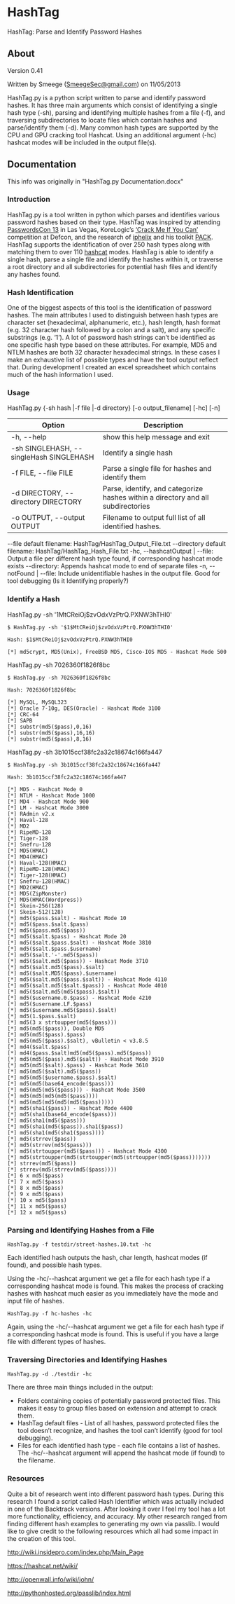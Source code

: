 # HashTag

HashTag: Parse and Identify Password Hashes

## About

Version 0.41

Written by Smeege (SmeegeSec@gmail.com) on 11/05/2013

HashTag.py is a python script written to parse and identify password hashes. It has three main arguments which consist of identifying a single hash type (-sh), parsing and identifying multiple hashes from a file (-f), and traversing subdirectories to locate files which contain hashes  and parse/identify them (-d). Many common hash types are supported by the CPU and GPU cracking tool Hashcat. Using an additional argument (-hc) hashcat modes will be included in the output file(s).

## Documentation

This info was originally in "HashTag.py Documentation.docx"

### Introduction

HashTag.py is a tool written in python which parses and identifies various password hashes based on their type.  HashTag was inspired by attending [PasswordsCon 13](http://www.youtube.com/playlist?list=PLdIqs92nsIzTphHrDlIucuMP2vatvd4UL) in Las Vegas, KoreLogic’s [‘Crack Me If You Can’](http://contest-2013.korelogic.com/) competition at Defcon, and the research of [iphelix](http://thesprawl.org/iphelix/) and his toolkit [PACK](http://thesprawl.org/projects/pack/).  HashTag supports the identification of over 250 hash types along with matching them to over 110 [hashcat](http://hashcat.net/oclhashcat-plus/) modes.  HashTag is able to identify a single hash, parse a single file and identify the hashes within it, or traverse a root directory and all subdirectories for potential hash files and identify any hashes found.

### Hash Identification

One of the biggest aspects of this tool is the identification of password hashes.  The main attributes I used to distinguish between hash types are character set (hexadecimal, alphanumeric, etc.), hash length, hash format (e.g. 32 character hash followed by a colon and a salt), and any specific substrings (e.g. ‘$1$’).  A lot of password hash strings can’t be identified as one specific hash type based on these attributes.  For example, MD5 and NTLM hashes are both 32 character hexadecimal strings.  In these cases I make an exhaustive list of possible types and have the tool output reflect that.   During development I created an excel spreadsheet which contains much of the hash information I used.

### Usage

HashTag.py {-sh hash |-f file |-d directory} [-o output_filename] [-hc] [-n]

Option | Description
--------------------------------------------|--------------------------------------------
-h, --help | show this help message and exit
-sh SINGLEHASH, --singleHash SINGLEHASH | Identify a single hash
-f FILE, --file FILE | Parse a single file for hashes and identify them
-d DIRECTORY, --directory DIRECTORY | Parse, identify, and categorize hashes within a directory and all subdirectories
-o OUTPUT, --output OUTPUT | Filename to output full list of all identified hashes.
--file default filename: HashTag/HashTag_Output_File.txt
--directory default filename: HashTag/HashTag_Hash_File.txt
-hc, --hashcatOutput | --file: Output a file per different hash type found, if corresponding hashcat mode exists
--directory: Appends hashcat mode to end of separate files
-n, --notFound | --file: Include unidentifiable hashes in the output file.  Good for tool debugging (Is it Identifying properly?)

### Identify a Hash

HashTag.py -sh '$1$MtCReiOj$zvOdxVzPtrQ.PXNW3hTHI0'

```
$ HashTag.py -sh '$1$MtCReiOj$zvOdxVzPtrQ.PXNW3hTHI0'

Hash: $1$MtCReiOj$zvOdxVzPtrQ.PXNW3hTHI0

[*] md5crypt, MD5(Unix), FreeBSD MD5, Cisco-IOS MD5 - Hashcat Mode 500
```

HashTag.py -sh 7026360f1826f8bc

```
$ HashTag.py -sh 7026360f1826f8bc

Hash: 7026360f1826f8bc

[*] MySQL, MySQL323
[*] Oracle 7-10g, DES(Oracle) - Hashcat Mode 3100
[*] CRC-64
[*] SAPB
[*] substr(md5($pass),0,16)
[*] substr(md5($pass),16,16)
[*] substr(md5($pass),8,16)
```

HashTag.py -sh 3b1015ccf38fc2a32c18674c166fa447

```
$ HashTag.py -sh 3b1015ccf38fc2a32c18674c166fa447

Hash: 3b1015ccf38fc2a32c18674c166fa447

[*] MD5 - Hashcat Mode 0
[*] NTLM - Hashcat Mode 1000
[*] MD4 - Hashcat Mode 900
[*] LM - Hashcat Mode 3000
[*] RAdmin v2.x
[*] Haval-128
[*] MD2
[*] RipeMD-128
[*] Tiger-128
[*] Snefru-128
[*] MD5(HMAC)
[*] MD4(HMAC)
[*] Haval-128(HMAC)
[*] RipeMD-128(HMAC)
[*] Tiger-128(HMAC)
[*] Snefru-128(HMAC)
[*] MD2(HMAC)
[*] MD5(ZipMonster)
[*] MD5(HMAC(Wordpress))
[*] Skein-256(128)
[*] Skein-512(128)
[*] md5($pass.$salt) - Hashcat Mode 10
[*] md5($pass.$salt.$pass)
[*] md5($pass.md5($pass))
[*] md5($salt.$pass) - Hashcat Mode 20
[*] md5($salt.$pass.$salt) - Hashcat Mode 3810
[*] md5($salt.$pass.$username)
[*] md5($salt.'-'.md5($pass))
[*] md5($salt.md5($pass)) - Hashcat Mode 3710
[*] md5($salt.md5($pass).$salt)
[*] md5($salt.MD5($pass).$username)
[*] md5($salt.md5($pass.$salt)) - Hashcat Mode 4110
[*] md5($salt.md5($salt.$pass)) - Hashcat Mode 4010
[*] md5($salt.md5(md5($pass).$salt))
[*] md5($username.0.$pass) - Hashcat Mode 4210
[*] md5($username.LF.$pass)
[*] md5($username.md5($pass).$salt)
[*] md5(1.$pass.$salt)
[*] md5(3 x strtoupper(md5($pass)))
[*] md5(md5($pass)), Double MD5
[*] md5(md5($pass).$pass)
[*] md5(md5($pass).$salt), vBulletin < v3.8.5
[*] md4($salt.$pass)
[*] md4($pass.$salt)md5(md5($pass).md5($pass))
[*] md5(md5($pass).md5($salt)) - Hashcat Mode 3910
[*] md5(md5($salt).$pass) - Hashcat Mode 3610
[*] md5(md5($salt).md5($pass))
[*] md5(md5($username.$pass).$salt)
[*] md5(md5(base64_encode($pass)))
[*] md5(md5(md5($pass))) - Hashcat Mode 3500
[*] md5(md5(md5(md5($pass))))
[*] md5(md5(md5(md5(md5($pass)))))
[*] md5(sha1($pass)) - Hashcat Mode 4400
[*] md5(sha1(base64_encode($pass)))
[*] md5(sha1(md5($pass)))
[*] md5(sha1(md5($pass)).sha1($pass))
[*] md5(sha1(md5(sha1($pass))))
[*] md5(strrev($pass))
[*] md5(strrev(md5($pass)))
[*] md5(strtoupper(md5($pass))) - Hashcat Mode 4300
[*] md5(strtoupper(md5(strtoupper(md5(strtoupper(md5($pass)))))))
[*] strrev(md5($pass))
[*] strrev(md5(strrev(md5($pass))))
[*] 6 x md5($pass)
[*] 7 x md5($pass)
[*] 8 x md5($pass)
[*] 9 x md5($pass)
[*] 10 x md5($pass)
[*] 11 x md5($pass)
[*] 12 x md5($pass)
```

### Parsing and Identifying Hashes from a File 

`HashTag.py -f testdir/street-hashes.10.txt -hc`

Each identified hash outputs the hash, char length, hashcat modes (if found), and possible hash types.

Using the -hc/--hashcat argument we get a file for each hash type if a corresponding hashcat mode is found.  This makes the process of cracking hashes with hashcat much easier as you immediately have the mode and input file of hashes.

`HashTag.py -f hc-hashes -hc`

Again, using the -hc/--hashcat argument we get a file for each hash type if a corresponding hashcat mode is found.  This is useful if you have a large file with different types of hashes.

### Traversing Directories and Identifying Hashes

`HashTag.py -d ./testdir -hc`

There are three main things included in the output:

- Folders containing copies of potentially password protected files.  This makes it easy to group files based on extension and attempt to crack them.
- HashTag default files - List of all hashes, password protected files the tool doesn’t recognize, and hashes the tool can’t identify (good for tool debugging).
- Files for each identified hash type - each file contains a list of hashes.  The -hc/--hashcat argument will append the hashcat mode (if found) to the filename.

### Resources

Quite a bit of research went into different password hash types.  During this research I found a script called Hash Identifier which was actually included in one of the Backtrack versions.  After looking it over I feel my tool has a lot more functionality, efficiency, and accuracy.  My other research ranged from finding different hash examples to generating my own via passlib.   I would like to give credit to the following resources which all had some impact in the creation of this tool.

http://wiki.insidepro.com/index.php/Main_Page

https://hashcat.net/wiki/

http://openwall.info/wiki/john/

http://pythonhosted.org/passlib/index.html
